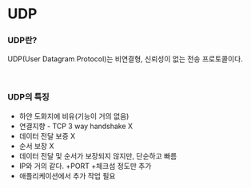 # UDP

### UDP란?

UDP(User Datagram Protocol)는 비연결형, 신뢰성이 없는 전송 프로토콜이다.

<br>

### UDP의 특징

- 하얀 도화지에 비유(기능이 거의 없음)
- 연결지향 - TCP 3 way handshake X
- 데이터 전달 보증 X
- 순서 보장 X
- 데이터 전달 및 순서가 보장되지 않지만, 단순하고 빠름
- IP와 거의 같다. +PORT +체크섬 정도만 추가
- 애플리케이션에서 추가 작업 필요
